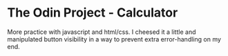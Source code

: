 # The Odin Project - Calculator
More practice with javascript and html/css.
I cheesed it a little and manipulated button visibility in a way to prevent extra error-handling on my end.
